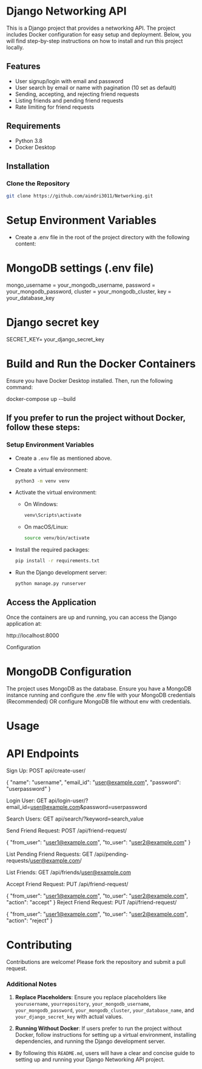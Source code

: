 # Django Networking API

This is a Django project that provides a networking API. The project includes Docker configuration for easy setup and deployment. Below, you will find step-by-step instructions on how to install and run this project locally.

## Features
- User signup/login with email and password
- User search by email or name with pagination (10 set as default)
- Sending, accepting, and rejecting friend requests
- Listing friends and pending friend requests
- Rate limiting for friend requests

## Requirements

- Python 3.8
- Docker Desktop

## Installation

### Clone the Repository

```bash
git clone https://github.com/aindri3011/Networking.git
```

# Setup Environment Variables
- Create a .env file in the root of the project directory with the following content:

# MongoDB settings (.env file)
mongo_username = your_mongodb_username, 
password = your_mongodb_password, 
cluster = your_mongodb_cluster, 
key = your_database_key

# Django secret key
SECRET_KEY= your_django_secret_key

# Build and Run the Docker Containers
Ensure you have Docker Desktop installed. Then, run the following command:

docker-compose up --build

## If you prefer to run the project without Docker, follow these steps:

### Setup Environment Variables

- Create a `.env` file as mentioned above.
  
- Create a virtual environment:

    ```bash
    python3 -m venv venv
    ```

- Activate the virtual environment:

    - On Windows:

        ```bash
        venv\Scripts\activate
        ```

    - On macOS/Linux:

        ```bash
        source venv/bin/activate
        ```

- Install the required packages:

    ```bash
    pip install -r requirements.txt
    ```
- Run the Django development server:

    ```bash
    python manage.py runserver
    ```
## Access the Application
Once the containers are up and running, you can access the Django application at:

http://localhost:8000


Configuration
# MongoDB Configuration
The project uses MongoDB as the database. Ensure you have a MongoDB instance running and configure the .env file with your MongoDB credentials (Recommended) OR configure MongoDB file without env with credentials.

# Usage
# API Endpoints
Sign Up: POST api/create-user/

{
    "name": "username",
    "email_id": "user@example.com",
    "password": "userpassword"
}

Login User: GET api/login-user/?email_id=user@example.com&password=userpassword

Search Users: GET api/search/?keyword=search_value

Send Friend Request: POST /api/friend-request/

{
     "from_user": "user1@example.com",
     "to_user": "user2@example.com"
}

List Pending Friend Requests: GET /api/pending-requests/user@example.com/

List Friends: GET /api/friends/user@example.com

Accept Friend Request: PUT /api/friend-request/

{
    "from_user": "user1@example.com",
     "to_user": "user2@example.com",
     "action": "accept"
}
Reject Friend Request: PUT /api/friend-request/

{
    "from_user": "user1@example.com",
     "to_user": "user2@example.com",
     "action": "reject"
}

# Contributing
Contributions are welcome! Please fork the repository and submit a pull request.


### Additional Notes

1. **Replace Placeholders**: Ensure you replace placeholders like `yourusername`, `yourrepository`, `your_mongodb_username`, `your_mongodb_password`, `your_mongodb_cluster`, `your_database_name`, and `your_django_secret_key` with actual values.

2. **Running Without Docker**: If users prefer to run the project without Docker, follow instructions for setting up a virtual environment, installing dependencies, and running the Django development server.

- By following this `README.md`, users will have a clear and concise guide to setting up and running your Django Networking API project.
